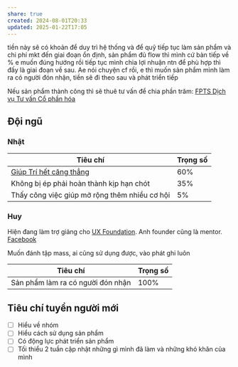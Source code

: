 ```yaml
---
share: true
created: 2024-08-01T20:33
updated: 2025-01-22T17:05
---
```


tiền này sẽ có khoản để duy trì hệ thống và để quỹ tiếp tục làm sản phẩm và chi phí mkt
đến giai đoạn ổn định, sản phẩm đủ flow thì mình cứ bàn tiếp về %
e muốn đúng hướng rồi tiếp tục mình chia lợi nhuận ntn để phù hợp
thì đấy là giai đoạn về sau. Ae nói chuyện cf rồi, e thì muốn sản phẩm mình làm ra có người đón nhận, tiền sẽ đi theo sau và phát triển tiếp


Nếu sản phẩm thành công thì sẽ thuê tư vấn để chia phần trăm: [FPTS Dịch vụ Tư vấn Cổ phần hóa](https://www.fpts.com.vn/san-pham-dich-vu/tu-van-doanh-nghiep/dich-vu-ngan-hang-dau-tu/san-pham-dich-vu/tu-van-co-phan-hoa/)

## Đội ngũ
### Nhật
| Tiêu chí                                      | Trọng số |
| --------------------------------------------- | -------- |
| [Giúp Trí hết căng thẳng](%F0%9F%93%90D%E1%BB%B1%20%C3%A1n/Gi%C3%BAp%20nhau%20tho%C3%A1t%20n%E1%BB%A3/Kh%C3%A1ch%20h%C3%A0ng/Kendy/Kendy%20c%E1%BA%A7n%20g%C3%AC.md)     | 60%      |
| Không bị ép phải hoàn thành kịp hạn chót      | 35%      |
| Thấy công việc giúp mở rộng thêm nhiều cơ hội | 5%       |

### Huy
Hiện đang làm trợ giảng cho [UX Foundation](https://uxfoundation.vn/). Anh founder cũng là mentor.
[Facebook](https://www.facebook.com/huyvietluu99)

Muốn đánh tập mass, ai cũng sử dụng được, vào phát ghi luôn

| Tiêu chí                          | Trọng số |
| --------------------------------- | -------- |
| Sản phẩm làm ra có người đón nhận | 100%     |

## Tiêu chí tuyển người mới
- [ ] Hiểu về nhóm
- [ ] Hiểu cách sử dụng sản phẩm 
- [ ] Có động lực phát triển sản phẩm
- [ ] Tối thiểu 2 tuần cập nhật những gì mình đã làm và những khó khăn của mình
